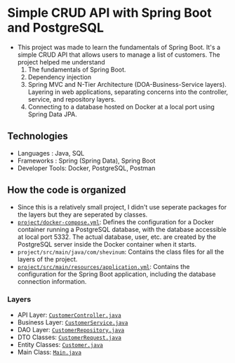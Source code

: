 # Simple CRUD API with Spring Boot and PostgreSQL
- This project was made to learn the fundamentals of Spring Boot. It's a simple CRUD API that allows users to manage a list of customers. The project helped me understand
  1. The fundamentals of Spring Boot.
  2. Dependency injection
  3. Spring MVC and N-Tier Architecture (DOA-Business-Service layers). Layering in web applications, separating concerns into the controller, service, and repository layers.
  4. Connecting to a database hosted on Docker at a local port using Spring Data JPA.

## Technologies
- Languages      : Java, SQL
- Frameworks     : Spring (Spring Data), Spring Boot
- Developer Tools: Docker, PostgreSQL, Postman

## How the code is organized
- Since this is a relatively small project, I didn't use seperate packages for the layers but they are seperated by classes.
- [`project/docker-compose.yml`](https://github.com/ShevinuM/spring-boot/blob/main/project/docker-compose.yml): Defines the configuration for a Docker container running a PostgreSQL database, with the database accessible at local port 5332. The actual database, user, etc. are created by the PostgreSQL server inside the Docker container when it starts.
- `project/src/main/java/com/shevinum`: Contains the class files for all the layers of the project.
- [`project/src/main/resources/application.yml`](https://github.com/ShevinuM/spring-boot/blob/main/project/src/main/resources/application.yml): Contains the configuration for the Spring Boot application, including the database connection information.

### Layers
- API Layer: [`CustomerController.java`](https://github.com/ShevinuM/spring-boot/blob/main/project/src/main/java/com/shevinum/CustomerController.java)
- Business Layer: [`CustomerService.java`](https://github.com/ShevinuM/spring-boot/blob/main/project/src/main/java/com/shevinum/CustomerService.java)
- DAO Layer: [`CustomerRepository.java`](https://github.com/ShevinuM/spring-boot/blob/main/project/src/main/java/com/shevinum/CustomerRepository.java)
- DTO Classes: [`CustomerRequest.java`](https://github.com/ShevinuM/spring-boot/blob/main/project/src/main/java/com/shevinum/CustomerRequest.java)
- Entity Classes: [`Customer.java`](https://github.com/ShevinuM/spring-boot/blob/main/project/src/main/java/com/shevinum/Customer.java)
- Main Class: [`Main.java`](https://github.com/ShevinuM/spring-boot/blob/main/project/src/main/java/com/shevinum/Main.java)
 




 
